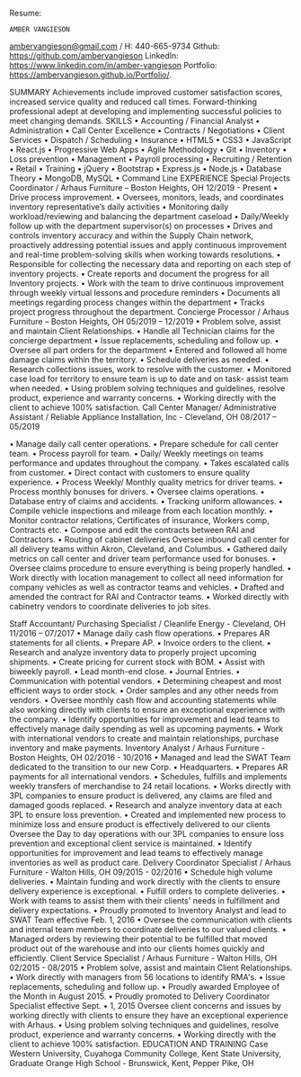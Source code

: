 Resume:

 	AMBER VANGIESON
ambervangieson@gmail.com  /  H: 440-665-9734 
Github: https://github.com/ambervangieson
LinkedIn: https://www.linkedin.com/in/amber-vangieson 
Portfolio: https://ambervangieson.github.io/Portfolio/. 	

SUMMARY
Achievements include improved customer satisfaction scores, increased service quality and reduced call times. Forward-thinking professional adept at developing and implementing successful policies to meet changing demands. 
SKILLS
•	Accounting / Financial Analyst
•	Administration
•	Call Center Excellence
•	Contracts / Negotiations
•	Client Services
•	Dispatch / Scheduling
•	Insurance
•	HTML5
•	CSS3
•	JavaScript
•	React.js
•	Progressive Web Apps
•	Agile Methodology
•	Git	•	Inventory
•	Loss prevention
•	Management
•	Payroll processing
•	Recruiting / Retention
•	Retail
•	Training
•	jQuery
•	Bootstrap
•	Express.js 
•	Node.js
•	Database Theory
•	MongoDB, MySQL
•	Command Line
EXPERIENCE
Special Projects Coordinator / Arhaus Furniture – Boston Heights, OH 	 12/2019 - Present 
•	Drive process improvement.
•	Oversees, monitors, leads, and coordinates inventory representative’s daily activities
•	Monitoring daily workload/reviewing and balancing the department caseload
•	Daily/Weekly follow up with the department supervisor(s) on processes
•	Drives and controls inventory accuracy and within the Supply Chain network, proactively addressing potential issues and apply continuous improvement and real-time problem-solving skills when working towards resolutions.
•	Responsible for collecting the necessary data and reporting on each step of inventory projects. 
•	Create reports and document the progress for all Inventory projects. 
•	Work with the team to drive continuous improvement through weekly virtual lessons and procedure reminders
•	Documents all meetings regarding process changes within the department 
•	Tracks project progress throughout the department.
Concierge Processor / Arhaus Furniture – Boston Heights, OH 	 05/2019 – 12/2019 
•	Problem solve, assist and maintain Client Relationships.
•	Handle all Technician claims for the concierge department 
•	Issue replacements, scheduling and follow up.
•	Oversee all part orders for the department 
•	Entered and followed all home damage claims within the territory.
•	Schedule deliveries as needed.
•	Research collections issues, work to resolve with the customer.
•	Monitored case load for territory to ensure team is up to date and on task- assist team when needed. 
•	Using problem solving techniques and guidelines, resolve product, experience and warranty concerns.
•	Working directly with the client to achieve 100% satisfaction.
Call Center Manager/ Administrative Assistant / Reliable Appliance Installation, Inc - Cleveland, OH 		 08/2017 – 05/2019

•	Manage daily call center operations.
•	Prepare schedule for call center team.
•	Process payroll for team.
•	Daily/ Weekly meetings on teams performance and updates throughout the company.
•	Takes escalated calls from customer.
•	Direct contact with customers to ensure quality experience.
•	Process Weekly/ Monthly quality metrics for driver teams.
•	Process monthly bonuses for drivers.
•	Oversee claims operations.
•	Database entry of claims and accidents.
•	Tracking uniform allowances.
•	Compile vehicle inspections and mileage from each location monthly.
•	Monitor contractor relations, Certificates of insurance, Workers comp, Contracts etc.
•	Compose and edit the contracts between RAI and Contractors.
•	Routing of cabinet deliveries Oversee inbound call center for all delivery teams within Akron, Cleveland, and Columbus.
•	Gathered daily metrics on call center and driver team performance used for bonuses.
•	Oversee claims procedure to ensure everything is being properly handled.
•	Work directly with location management to collect all need information for company vehicles as well as contractor teams and vehicles.
•	Drafted and amended the contract for RAI and Contractor teams.
•	Worked directly with cabinetry vendors to coordinate deliveries to job sites.

Staff Accountant/ Purchasing Specialist / Cleanlife Energy - Cleveland, OH 	 11/2016 – 07/2017 
•	Manage daily cash flow operations.
•	Prepares AR statements for all clients.
•	Prepare AP.
•	Invoice orders to the client.
•	Research and analyze inventory data to properly project upcoming shipments.
•	Create pricing for current stock with BOM.
•	Assist with biweekly payroll.
•	Lead month-end close.
•	Journal Entries.
•	Communication with potential vendors.
•	Determining cheapest and most efficient ways to order stock.
•	Order samples and any other needs from vendors.
•	Oversee monthly cash flow and accounting statements while also working directly with clients to ensure an exceptional experience with the company.
•	Identify opportunities for improvement and lead teams to effectively manage daily spending as well as upcoming payments.
•	Work with international vendors to create and maintain relationships, purchase inventory and make payments.
Inventory Analyst / Arhaus Furniture - Boston Heights, OH 	 02/2016 - 10/2016 
•	Managed and lead the SWAT Team dedicated to the transition to our new Corp.
•	Headquarters.
•	Prepares AR payments for all international vendors.
•	Schedules, fulfills and implements weekly transfers of merchandise to 24 retail locations.
•	Works directly with 3PL companies to ensure product is delivered, any claims are filed and damaged goods replaced.
•	Research and analyze inventory data at each 3PL to ensure loss prevention.
•	Created and implemented new process to minimize loss and ensure product is effectively delivered to our clients Oversee the Day to day operations with our 3PL companies to ensure loss prevention and exceptional client service is maintained.
•	Identify opportunities for improvement and lead teams to effectively manage inventories as well as product care.
Delivery Coordinator Specialist / Arhaus Furniture - Walton Hills, OH 	 09/2015 - 02/2016 
•	Schedule high volume deliveries.
•	Maintain funding and work directly with the clients to ensure delivery experience is exceptional.
•	Fulfill orders to complete deliveries.
•	Work with teams to assist them with their clients' needs in fulfillment and delivery expectations.
•	Proudly promoted to Inventory Analyst and lead to SWAT Team effective Feb. 1, 2016
•	 Oversee the communication with clients and internal team members to coordinate deliveries to our valued clients.
•	Managed orders by reviewing their potential to be fulfilled that moved product out of the warehouse and into our clients homes quickly and efficiently.
Client Service Specialist / Arhaus Furniture - Walton Hills, OH 	 02/2015 - 08/2015 
•	Problem solve, assist and maintain Client Relationships.
•	Work directly with managers from 56 locations to identify RMA's.
•	Issue replacements, scheduling and follow up.
•	Proudly awarded Employee of the Month in August 2015.
•	Proudly promoted to Delivery Coordinator Specialist effective Sept.
•	1, 2015 Oversee client concerns and issues by working directly with clients to ensure they have an exceptional experience with Arhaus.
•	Using problem solving techniques and guidelines, resolve product, experience and warranty concerns.
•	Working directly with the client to achieve 100% satisfaction.
EDUCATION AND TRAINING
Case Western University, Cuyahoga Community College, Kent State University, Graduate Orange High School - Brunswick, Kent, Pepper Pike, OH 
